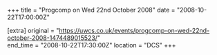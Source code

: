 +++
title = "Progcomp on Wed 22nd October 2008"
date = "2008-10-22T17:00:00Z"

[extra]
original = "https://uwcs.co.uk/events/progcomp-on-wed-22nd-october-2008-1474489015523/"    
end_time = "2008-10-22T17:30:00Z"
location = "DCS"
+++



